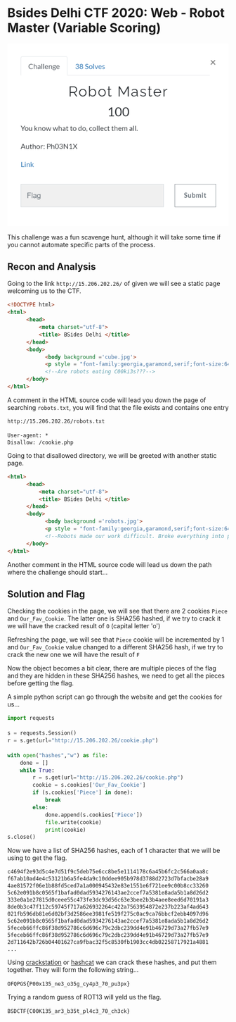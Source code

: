# Bsides Delhi CTF 2020: Web - Robot Master (Variable Scoring)

![img](https://github.com/FreezeLuiz/CTF-Writeups/blob/master/Web/images/BsidesDelhi2020/Robot_Master-Description.PNG "Challenge Description")

This challenge was a fun scavenge hunt, although it will take some time if you cannot automate specific parts of the process. 


## Recon and Analysis

Going to the link `http://15.206.202.26/` of given we will see a static page welcoming us to the CTF. 

```html
<!DOCTYPE html>
<html>
      <head>
          <meta charset="utf-8">
          <title> BSides Delhi </title>
      </head>
      <body>
            <body background ='cube.jpg'>
            <p style = "font-family:georgia,garamond,serif;font-size:64px;text-align:center;color:white;font-style:italic;"> Welcome to BSides Delhi CTF </p>
            <!--Are robots eating C00ki3s???-->
      </body>
</html>
```

A comment in the HTML source code will lead you down the page of searching `robots.txt`, you will find that the file exists and contains one entry

```
http://15.206.202.26/robots.txt

User-agent: * 
Disallow: /cookie.php
```

Going to that disallowed directory, we will be greeted with another static page.

```html
<html>
      <head>
          <meta charset="utf-8">
          <title> BSides Delhi </title>
      </head>
      <body>
            <body background ='robots.jpg'>
            <p style = "font-family:georgia,garamond,serif;font-size:64px;text-align:center;color:#DA5F45;font-style:italic;"> Yummyy!! </p>
            <!--Robots made our work difficult. Broke everything into pieces! :(-->
      </body>
</html>
```

Another comment in the HTML source code will lead us down the path where the challenge should start...


## Solution and Flag

Checking the cookies in the page, we will see that there are 2 cookies `Piece` and `Our_Fav_Cookie`. The latter one is SHA256 hashed, if we try to crack it we will have the cracked result of `O` (capital letter 'o')

Refreshing the page, we will see that `Piece` cookie will be incremented by 1 and `Our_Fav_Cookie` value changed to a different SHA256 hash, if we try to crack the new one we will have the result of `F`

Now the object becomes a bit clear, there are multiple pieces of the flag and they are hidden in these SHA256 hashes, we need to get all the pieces before getting the flag. 

A simple python script can go through the website and get the cookies for us...

```python
import requests

s = requests.Session()
r = s.get(url="http://15.206.202.26/cookie.php")

with open("hashes","w") as file:
	done = []
	while True:
		r = s.get(url="http://15.206.202.26/cookie.php")
		cookie = s.cookies['Our_Fav_Cookie']
		if (s.cookies['Piece'] in done):
			break
		else:
			done.append(s.cookies['Piece'])
			file.write(cookie)
			print(cookie)
s.close()
```

Now we have a list of SHA256 hashes, each of 1 character that we will be using to get the flag. 

```
c4694f2e93d5c4e7d51f9c5deb75e6cc8be5e1114178c6a45b6fc2c566a0aa8c
f67ab10ad4e4c53121b6a5fe4da9c10ddee905b978d3788d2723d7bfacbe28a9
4ae81572f06e1b88fd5ced7a1a000945432e83e1551e6f721ee9c00b8cc33260
5c62e091b8c0565f1bafad0dad5934276143ae2ccef7a5381e8ada5b1a8d26d2
333e0a1e27815d0ceee55c473fe3dc93d56c63e3bee2b3b4aee8eed6d70191a3
8de0b3c47f112c59745f717a626932264c422a7563954872e237b223af4ad643
021fb596db81e6d02bf3d2586ee3981fe519f275c0ac9ca76bbcf2ebb4097d96
5c62e091b8c0565f1bafad0dad5934276143ae2ccef7a5381e8ada5b1a8d26d2
5feceb66ffc86f38d952786c6d696c79c2dbc239dd4e91b46729d73a27fb57e9
5feceb66ffc86f38d952786c6d696c79c2dbc239dd4e91b46729d73a27fb57e9
2d711642b726b04401627ca9fbac32f5c8530fb1903cc4db02258717921a4881
...
```

Using [crackstation](https://crackstation.net/) or [hashcat](https://hashcat.net/hashcat/) we can crack these hashes, and put them together. They will form the following string...

`OFQPGS{P00x135_ne3_o35g_cy4p3_70_pu3px}`

Trying a random guess of ROT13 will yeld us the flag.

`BSDCTF{C00K135_ar3_b35t_pl4c3_70_ch3ck}`